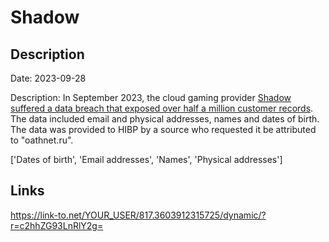 # Shadow

## Description

Date: 2023-09-28

Description:
In September 2023, the cloud gaming provider <a href="https://www.bleepingcomputer.com/news/security/shadow-pc-warns-of-data-breach-as-hacker-tries-to-sell-gamers-info/" target="_blank" rel="noopener">Shadow suffered a data breach that exposed over half a million customer records</a>. The data included email and physical addresses, names and dates of birth. The data was provided to HIBP by a source who requested it be attributed to &quot;oathnet.ru&quot;.


['Dates of birth', 'Email addresses', 'Names', 'Physical addresses']

## Links

https://link-to.net/YOUR_USER/817.3603912315725/dynamic/?r=c2hhZG93LnRlY2g=